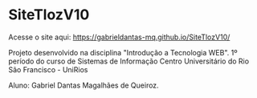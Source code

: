 # SiteTlozV10

Acesse o site aqui: https://gabrieldantas-mq.github.io/SiteTlozV10/

Projeto desenvolvido na disciplina "Introdução a Tecnologia WEB".
1º período do curso de Sistemas de Informação
Centro Universitário do Rio São Francisco - UniRios

Aluno: Gabriel Dantas Magalhães de Queiroz.

